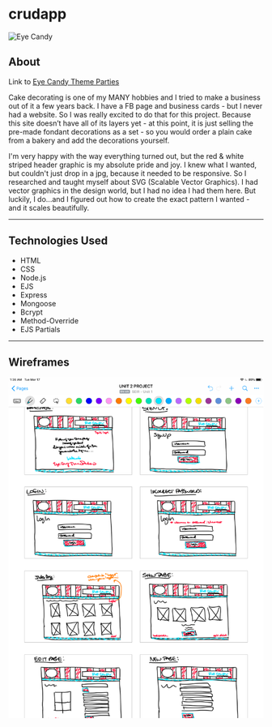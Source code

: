 # crudapp

![Eye Candy](https://i.imgur.com/KAtiN3E.png)

## About
Link to [Eye Candy Theme Parties](https://floating-badlands-60887.herokuapp.com/)

Cake decorating is one of my MANY hobbies and I tried to make a business out of it a few years back. I have a FB page and business cards - but I never had a website. So I was really excited to do that for this project. Because this site doesn’t have all of its layers yet - at this point, it is just selling the pre-made fondant decorations as a set - so you would order a plain cake from a bakery and add the decorations yourself. 

I'm very happy with the way everything turned out, but the red & white striped header graphic is my absolute pride and joy. I knew what I wanted, but couldn't just drop in a jpg, because it needed to be responsive. So I researched and taught myself about SVG (Scalable Vector Graphics). I had vector graphics in the design world, but I had no idea I had them here. But luckily, I do...and I figured out how to create the exact pattern I wanted - and it scales beautifully.

----
## Technologies Used
* HTML
* CSS
* Node.js
* EJS
* Express
* Mongoose
* Bcrypt
* Method-Override
* EJS Partials

----
## Wireframes

![alt text](IMG_3204.PNG)

